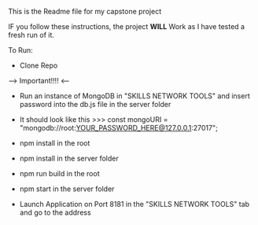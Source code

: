 This is the Readme file for my capstone project

IF you follow these instructions, the project **WILL** Work as I have tested a fresh run of it.

To Run:

- Clone Repo
  
--> Important!!!! <--
- Run an instance of MongoDB in "SKILLS NETWORK TOOLS" and insert password into the db.js file in the server folder
- It should look like this >>> const mongoURI =  "mongodb://root:YOUR_PASSWORD_HERE@127.0.0.1:27017";

- npm install in the root

- npm install in the server folder

- npm run build in the root

- npm start in the server folder
  
- Launch Application on Port 8181 in the "SKILLS NETWORK TOOLS" tab and go to the address
